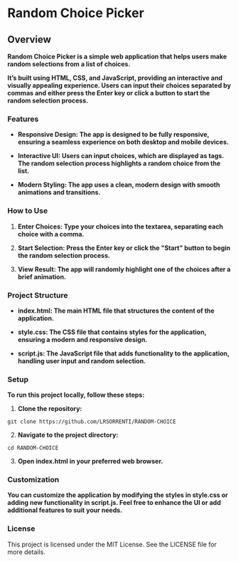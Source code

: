 # Random Choice Picker

## Overview

**Random Choice Picker is a simple web application that helps users make random selections from a list of choices.** 

**It’s built using HTML, CSS, and JavaScript, providing an interactive and visually appealing experience. Users can input their choices separated by commas and either press the Enter key or click a button to start the random selection process.**

### Features

- **Responsive Design: The app is designed to be fully responsive, ensuring a seamless experience on both desktop and mobile devices.**

- **Interactive UI: Users can input choices, which are displayed as tags. The random selection process highlights a random choice from the list.**

- **Modern Styling: The app uses a clean, modern design with smooth animations and transitions.**

### How to Use

1. **Enter Choices: Type your choices into the textarea, separating each choice with a comma.**

2. **Start Selection: Press the Enter key or click the "Start" button to begin the random selection process.** 

3. **View Result: The app will randomly highlight one of the choices after a brief animation.**

### Project Structure

- **index.html: The main HTML file that structures the content of the application.**

- **style.css: The CSS file that contains styles for the application, ensuring a modern and responsive design.** 

- **script.js: The JavaScript file that adds functionality to the application, handling user input and random selection.** 

### Setup

**To run this project locally, follow these steps:**

1. **Clone the repository:**
```
git clone https://github.com/LRSORRENTI/RANDOM-CHOICE
```
2. **Navigate to the project directory:**

```
cd RANDOM-CHOICE
```
3. **Open index.html in your preferred web browser.**

### Customization

**You can customize the application by modifying the styles in style.css or adding new functionality in script.js. Feel free to enhance the UI or add additional features to suit your needs.**

### License

This project is licensed under the MIT License. See the LICENSE file for more details.